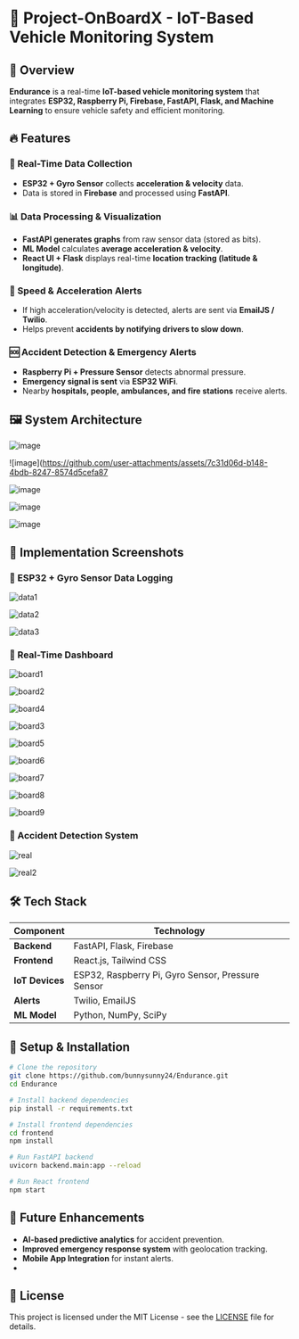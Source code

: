 # 🚗 Project-OnBoardX - IoT-Based Vehicle Monitoring System

## 📌 Overview
**Endurance** is a real-time **IoT-based vehicle monitoring system** that integrates **ESP32, Raspberry Pi, Firebase, FastAPI, Flask, and Machine Learning** to ensure vehicle safety and efficient monitoring.

## 🔥 Features
### 🚀 Real-Time Data Collection
- **ESP32 + Gyro Sensor** collects **acceleration & velocity** data.
- Data is stored in **Firebase** and processed using **FastAPI**.

### 📊 Data Processing & Visualization
- **FastAPI generates graphs** from raw sensor data (stored as bits).
- **ML Model** calculates **average acceleration & velocity**.
- **React UI + Flask** displays real-time **location tracking (latitude & longitude)**.

### 🚨 Speed & Acceleration Alerts
- If high acceleration/velocity is detected, alerts are sent via **EmailJS / Twilio**.
- Helps prevent **accidents by notifying drivers to slow down**.

### 🆘 Accident Detection & Emergency Alerts
- **Raspberry Pi + Pressure Sensor** detects abnormal pressure.
- **Emergency signal is sent** via **ESP32 WiFi**.
- Nearby **hospitals, people, ambulances, and fire stations** receive alerts.

## 🖼️ System Architecture

![image](https://github.com/user-attachments/assets/1e3662e7-e4ad-41bc-9e32-7be377db5413)

![image](https://github.com/user-attachments/assets/7c31d06d-b148-4bdb-8247-8574d5cefa87

![image](https://github.com/user-attachments/assets/062290f0-99e1-4221-bb83-66f84acdf3d5)

![image](https://github.com/user-attachments/assets/85ce79d9-0794-4bd1-9f0a-fd9d642b124b)

![image](https://github.com/user-attachments/assets/af127a8f-e339-4e1e-a7db-7d4235ec2ae0)

## 📸 Implementation Screenshots
### 🔹 ESP32 + Gyro Sensor Data Logging


![data1](https://github.com/user-attachments/assets/68505b7c-d11c-49f5-893e-0060870da7c1)


![data2](https://github.com/user-attachments/assets/62b5c172-f816-485b-9077-14f99ffeec46)


![data3](https://github.com/user-attachments/assets/041a5935-9e0b-48ca-b3e5-f50292a848f8)


### 🔹 Real-Time Dashboard


![board1](https://github.com/user-attachments/assets/d79fe7bb-121d-4e18-bb3b-2c1920e14e68)


![board2](https://github.com/user-attachments/assets/34fd7123-083f-4f00-8d31-65b44994f746)


![board4](https://github.com/user-attachments/assets/eb1daa28-e418-4615-9e3d-2d29d7e0a213)


![board3](https://github.com/user-attachments/assets/ea00d10b-3c32-4ce4-b8c1-c5b9e4d5e082)


![board5](https://github.com/user-attachments/assets/58164e0f-c30d-42c6-9204-6a426bf3ef8c)


![board6](https://github.com/user-attachments/assets/848659dc-a714-43df-a851-62607d69e8e8)


![board7](https://github.com/user-attachments/assets/2beda9e8-a2ee-4009-94b0-1575235e4946)


![board8](https://github.com/user-attachments/assets/65bd664d-badc-4174-9c6c-586d83a6c21a)


![board9](https://github.com/user-attachments/assets/06c9e640-611b-4a15-9176-af4df7c9296a)


### 🔹 Accident Detection System

![real](https://github.com/user-attachments/assets/ec786bc3-83b8-4ace-a0c2-d6dbf0168ab1) 


![real2](https://github.com/user-attachments/assets/75216f41-cdfc-472f-91e9-d6e1ee2d4e00)


## 🛠️ Tech Stack
| Component      | Technology |
|---------------|-----------|
| **Backend**   | FastAPI, Flask, Firebase |
| **Frontend**  | React.js, Tailwind CSS |
| **IoT Devices** | ESP32, Raspberry Pi, Gyro Sensor, Pressure Sensor |
| **Alerts**    | Twilio, EmailJS |
| **ML Model**  | Python, NumPy, SciPy |

## 🔧 Setup & Installation
```sh
# Clone the repository
git clone https://github.com/bunnysunny24/Endurance.git
cd Endurance

# Install backend dependencies
pip install -r requirements.txt

# Install frontend dependencies
cd frontend
npm install

# Run FastAPI backend
uvicorn backend.main:app --reload

# Run React frontend
npm start
```

## 🚀 Future Enhancements
- **AI-based predictive analytics** for accident prevention.
- **Improved emergency response system** with geolocation tracking.
- **Mobile App Integration** for instant alerts.
- 

## 📝 License
This project is licensed under the MIT License - see the [LICENSE](LICENSE) file for details.

